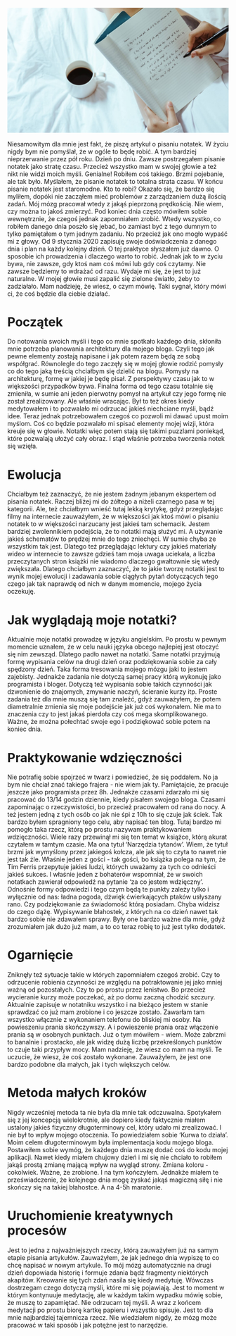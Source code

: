 ![Co mi dało pisanie notatek przez pół roku?](images/57011527-d48e-4044-893d-21c2bec004cb.jpg)

Niesamowitym dla mnie jest fakt, że piszę artykuł o pisaniu notatek. W życiu nigdy bym nie pomyślał, że w ogóle to będę robić. A tym bardziej nieprzerwanie przez pół roku. Dzień po dniu. Zawsze postrzegałem pisanie notatek jako stratę czasu. Przecież wszystko mam w swojej głowie a też nikt nie widzi moich myśli. Genialne! Robiłem coś takiego. Brzmi pojebanie, ale tak było. Myślałem, że pisanie notatek to totalna strata czasu. W końcu pisanie notatek jest staromodne. Kto to robi? Okazało się, że bardzo się myliłem, dopóki nie zacząłem mieć problemów z zarządzaniem dużą ilością zadań. Mój mózg pracował wtedy z jakąś pieprzoną prędkością. Nie wiem, czy można to jakoś zmierzyć. Pod koniec dnia często mówiłem sobie wewnętrznie, że czegoś jednak zapomniałem zrobić. Wtedy wszystko, co robiłem danego dnia poszło się jebać, bo zamiast być z tego dumnym to tylko pamiętałem o tym jednym zadaniu. No przecież jak ono mogło wypaść mi z głowy. Od 9 stycznia 2020 zapisuję swoje doświadczenia z danego dnia i plan na każdy kolejny dzień. O tej praktyce słyszałem już dawno. O sposobie ich prowadzenia i dlaczego warto to robić. Jednak jak to w życiu bywa, nie zawsze, gdy ktoś nam coś mówi lub gdy coś czytamy. Nie zawsze będziemy to wdrażać od razu. Wydaje mi się, że jest to już naturalne. W mojej głowie musi zapalić się zielone światło, żeby to zadziałało. Mam nadzieję, że wiesz, o czym mówię. Taki sygnał, który mówi ci, że coś będzie dla ciebie działać.

# **Początek**

Do notowania swoich myśli i tego co mnie spotkało każdego dnia, skłoniła mnie potrzeba planowania architektury dla mojego bloga. Czyli tego jak pewne elementy zostają napisane i jak potem razem będą ze sobą współgrać. Równolegle do tego zaczęły się w mojej głowie rodzić pomysły co do tego jaką treścią chciałbym się dzielić na blogu. Pomysły na architekturę, formę w jakiej je będę pisał. Z perspektywy czasu jak to w większości przypadków bywa. Finalna forma od tego czasu totalnie się zmieniła, w sumie ani jeden pierwotny pomysł na artykuł czy jego formę nie został zrealizowany. Ale właśnie wracając. Był to też okres kiedy medytowałem i to pozwalało mi odrzucać jakieś niechciane myśli, bądź idee. Teraz jednak potrzebowałem czegoś co pozwoli mi dawać upust moim myślom. Coś co będzie pozwalało mi spisać elementy mojej wizji, która kreuje się w głowie. Notatki więc potem stają się takimi puzzlami poniekąd, które pozwalają ułożyć cały obraz. I stąd właśnie potrzeba tworzenia notek się wzięła.

# **Ewolucja**

Chciałbym też zaznaczyć, że nie jestem żadnym jebanym ekspertem od pisania notatek. Raczej bliżej mi do żółtego a niżeli czarnego pasa w tej kategorii. Ale, też chciałbym wnieść tutaj lekką krytykę, gdyż przeglądając filmy na internecie zauważyłem, że w większości jak ktoś mówi o pisaniu notatek to w większości narzucany jest jakieś tam schemacik. Jestem bardziej zwolennikiem podejścia, że to notatki mają służyć mi. A używanie jakieś schematów to prędzej mnie do tego zniechęci. W sumie chyba ze wszystkim tak jest. Dlatego też przeglądając lektury czy jakieś materiały wideo w internecie to zawsze gdzieś tam moja uwaga uciekała, a liczba przeczytanych stron książki nie wiadomo dlaczego gwałtownie się wtedy zwiększała. Dlatego chciałbym zaznaczyć, że to jakie tworzę notatki jest to wynik mojej ewolucji i zadawania sobie ciągłych pytań dotyczących tego czego jak tak naprawdę od nich w danym momencie, mojego życia oczekuję.

# **Jak wyglądają moje notatki?**

Aktualnie moje notatki prowadzę w języku angielskim. Po prostu w pewnym momencie uznałem, że w celu nauki języka obcego najlepiej jest otoczyć się nim zewsząd. Dlatego padło nawet na notatki. Same notatki przyjmują formę wypisania celów na drugi dzień oraz podziękowania sobie za cały spędzony dzień. Taka forma tresowania mojego mózgu jaki to jestem zajebisty. Jednakże zadania nie dotyczą samej pracy którą wykonuję jako programista i bloger. Dotyczą też wypisania sobie takich czynności jak dzwonienie do znajomych, zmywanie naczyń, ścieranie kurzy itp. Proste zadania też dla mnie muszą się tam znaleźć, gdyż zauważyłem, że potem diametralnie zmienia się moje podejście jak już coś wykonałem. Nie ma to znaczenia czy to jest jakaś pierdoła czy coś mega skomplikowanego. Ważne, że można połechtać swoje ego i podziękować sobie potem na koniec dnia.

# **Praktykowanie wdzięczności**

Nie potrafię sobie spojrzeć w twarz i powiedzieć, że się poddałem. No ja bym nie chciał znać takiego frajera - nie wiem jak ty. Pamiętajcie, że pracuje jeszcze jako programista przez 8h. Jednakże czasami zdarzało mi się pracować do 13/14 godzin dziennie, kiedy pisałem swojego bloga. Czasami zapominając o rzeczywistości, bo przecież pracowałem od rana do nocy. A też jestem jedną z tych osób co jak nie śpi z 10h to się czuje jak ściek. Tak bardzo byłem spragniony tego celu, aby napisać ten blog. Tutaj bardzo mi pomogło taka rzecz, którą po prostu nazywam praktykowaniem wdzięczności. Wiele razy przewinął mi się ten temat w książce, którą akurat czytałem w tamtym czasie. Ma ona tytuł ‘Narzędzia tytanów’. Wiem, że tytuł brzmi jak wymyślony przez jakiegoś kołcza, ale jak się to czyta to nawet nie jest tak źle. Właśnie jeden z gości - tak gości, bo książka polega na tym, że Tim Ferris przepytuje jakieś ludzi, których uważamy za tych co odnieści jakieś sukces. I właśnie jeden z bohaterów wspomniał, że w swoich notatkach zawierał odpowiedź na pytanie ‘za co jestem wdzięczny’. Odnośnie formy odpowiedzi i tego czym będą te punkty zależy tylko i wyłącznie od nas: ładna pogoda, dźwięk ćwierkających ptaków usłyszany rano. Czy podziękowanie za świadomość którą posiadam. Chyba widzisz do czego dążę. Wypisywanie błahostek, z których na co dzień nawet tak bardzo sobie nie zdawałem sprawy. Były one bardzo ważne dla mnie, gdyż zrozumiałem jak dużo już mam, a to co teraz robię to już jest tylko dodatek.

# **Ogarnięcie**

Zniknęły też sytuacje takie w których zapomniałem czegoś zrobić. Czy to odrzucenie robienia czynności ze względu na potraktowanie jej jako mniej ważną od pozostałych. Czy to po prostu przez lenistwo. Bo przecież wycieranie kurzy może poczekać, aż po domu zaczną chodzić szczury. Aktualnie zapisuje w notatniku wszystko i na bieżąco jestem w stanie sprawdzać co już mam zrobione i co jeszcze zostało. Zawarłam tam wszystko włącznie z wykonaniem telefonu do bliskiej mi osoby. Na powieszeniu prania skończywszy. A i powieszenie prania oraz włączenie prania są w osobnych punktach. Już o tym mówiłem - wiem. Może zabrzmi to banalnie i prostacko, ale jak widzę dużą liczbę przekreślonych punktów to czuje taki przypływ mocy. Mam nadzieję, że wiesz co mam na myśli. Te uczucie, że wiesz, że coś zostało wykonane. Zauważyłem, że jest one bardzo podobne dla małych, jak i tych większych celów.

# **Metoda małych kroków**

Nigdy wcześniej metoda ta nie była dla mnie tak odczuwalna. Spotykałem się z jej koncepcją wielokrotnie, ale dopiero kiedy faktycznie miałem ustalony jakieś fizyczny długoterminowy cel, który udało mi zrealizować. I nie był to wpływ mojego otoczenia. To powiedziałem sobie ‘Kurwa to działa’. Moim celem długoterminowym była implementacja kodu mojego bloga. Postawiłem sobie wymóg, że każdego dnia muszę dodać coś do kodu mojej aplikacji. Nawet kiedy miałem chujowy dzień i mi się nie chciało to robiłem jakąś prostą zmianę mającą wpływ na wygląd strony. Zmiana koloru - cokolwiek. Ważne, że zrobione. I na tym kończyłem. Jednakże miałem te przeświadczenie, że kolejnego dnia mogę zyskać jakąś magiczną siłę i nie skończy się na takiej błahostce. A na 4-5h maratonie.

# **Uruchomienie kreatywnych procesów**

Jest to jedna z najważniejszych rzeczy, którą zauważyłem już na samym etapie pisania artykułów. Zauważyłem, że jak jednego dnia wypiszę to co chcę napisać w nowym artykule. To mój mózg automatycznie na drugi dzień dopowiada historię i formuje zdania bądź fragmenty niektórych akapitów. Kreowanie się tych zdań nasila się kiedy medytuję. Wówczas dostrzegam czego dotyczą myśli, które mi się pojawiają. Jest to moment w którym kontynuuje medytację, ale w każdym takim wypadku mówię sobie, że muszę to zapamiętać. Nie odrzucam tej myśli. A wraz z końcem medytacji po prostu biorę kartkę papieru i wszystko spisuje. Jest to dla mnie najbardziej tajemnicza rzecz. Nie wiedziałem nigdy, że mózg może pracować w taki sposób i jak potężne jest to narzędzie.